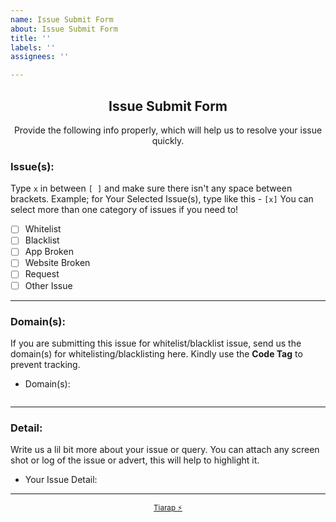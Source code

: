 ```yaml
---
name: Issue Submit Form
about: Issue Submit Form
title: ''
labels: ''
assignees: ''

---
```


<h2 align="center">Issue Submit Form</h2>

<div align="center">
  Provide the following info properly, which will help us to resolve your issue quickly.
</div>

<!-- Select The Issue Category(s) -->

### Issue(s):
Type `x` in between `[ ]` and make sure there isn't any space between brackets. Example; for Your Selected Issue(s), type like this - `[x]` 
You can select more than one category of issues if you need to!

- [ ] Whitelist
- [ ] Blacklist
- [ ] App Broken
- [ ] Website Broken
- [ ] Request
- [ ] Other Issue

<!-- Type the **[x]** carefully -->
<hr>

### Domain(s):
If you are submitting this issue for whitelist/blacklist issue, send us the domain(s) for whitelisting/blacklisting here. Kindly use the **Code Tag** to prevent tracking.
<!------------------ Type after this tag ------------------->
- Domain(s):
<!-- Type the domain(s) between ```  tags -->
```

```
<!------------------ Type before this tag ------------------>

<!-- Example; for **Whitelisting/Blacklisting/Log** type at the beginning and ending of the list.

```
example.com
sub.example.com
```
-->
<hr>

### Detail:
Write us a lil bit more about your issue or query. You can attach any screen shot or log of the issue or advert, this will help to highlight it.

<!------------------ Type after this tag ------------------->
- Your Issue Detail: 




<!------------------ Type before this tag ------------------>
<!-- Just a desciption of the issue when you visit the site/use app/software. Or steps on reproducing this -->
<hr>


<div align="center">
  <sub><a href="https://doh.tiar.app" target="_blank">Tiarap ⚡️</a></sub>
</div>
